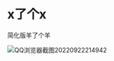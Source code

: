 # x了个x

简化版羊了个羊

![QQ浏览器截图20220922214942](https://cdn.staticaly.com/gh/chenxch/pic-image@master/20220922/QQ浏览器截图20220922214942.5qy731r2ey00.webp)